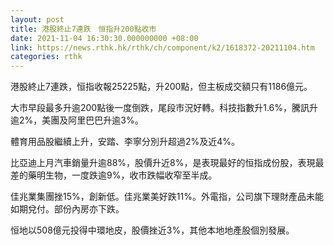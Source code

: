 ```yaml
---
layout: post
title: 港股終止7連跌　恒指升200點收市
date: 2021-11-04 16:30:30.000000000 +08:00
link: https://news.rthk.hk/rthk/ch/component/k2/1618372-20211104.htm
categories: rthk
---
```


港股終止7連跌，恒指收報25225點，升200點，但主板成交額只有1186億元。

大市早段最多升逾200點後一度倒跌，尾段市況好轉。科技指數升1.6%，騰訊升逾2%，美團及阿里巴巴升逾3%。

體育用品股繼續上升，安踏、李寧分別升超過2%及近4%。

比亞迪上月汽車銷量升逾88%，股價升近8%，是表現最好的恒指成份股，表現最差的藥明生物，一度跌逾9%，收市跌幅收窄至半成。

佳兆業集團挫15%，創新低。佳兆業美好跌11%。外電指，公司旗下理財產品未能如期兌付。部份內房亦下跌。

恒地以508億元投得中環地皮，股價挫近3%，其他本地地產股個別發展。
